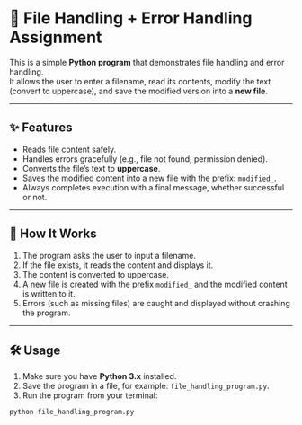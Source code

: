 # 📂 File Handling + Error Handling Assignment

This is a simple **Python program** that demonstrates file handling and error handling.  
It allows the user to enter a filename, read its contents, modify the text (convert to uppercase), and save the modified version into a **new file**.

---

## ✨ Features
- Reads file content safely.  
- Handles errors gracefully (e.g., file not found, permission denied).  
- Converts the file’s text to **uppercase**.  
- Saves the modified content into a new file with the prefix: `modified_`.  
- Always completes execution with a final message, whether successful or not.  

---

## 📖 How It Works
1. The program asks the user to input a filename.  
2. If the file exists, it reads the content and displays it.  
3. The content is converted to uppercase.  
4. A new file is created with the prefix `modified_` and the modified content is written to it.  
5. Errors (such as missing files) are caught and displayed without crashing the program.  

---

## 🛠️ Usage
1. Make sure you have **Python 3.x** installed.  
2. Save the program in a file, for example: `file_handling_program.py`.  
3. Run the program from your terminal:

```bash
python file_handling_program.py
